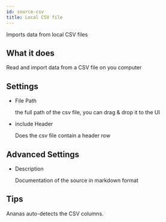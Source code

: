 ```yaml
---
id: source-csv
title: Local CSV file
---
```


Imports data from local CSV files

## What it does 

Read and import data from a CSV file on you computer

## Settings 


* File Path
  
  the full path of the csv file, you can drag & drop it to the UI

* include Header

  Does the csv file contain a header row

## Advanced Settings

* Description
	
	Documentation of the source in markdown format

## Tips 

Ananas auto-detects the CSV columns. 



